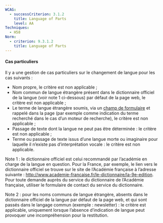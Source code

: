 ```yaml
---
WCAG:
  - successCriterion: 3.1.2
    title: Language of Parts
    level: AA
Techniques:
  - H58
Norm:
  - criterion: 9.3.1.2
    title: Language of Parts
---
```


#### Cas particuliers

Il y a une gestion de cas particuliers sur le changement de langue pour les cas suivants :

- Nom propre, le critère est non applicable ;
- Nom commun de langue étrangère présent dans le dictionnaire officiel de la langue (voir note 1 ci-dessous) par défaut de la page web, le critère est non applicable ;
- Le terme de langue étrangère soumis, via un [champ de formulaire](#champ-de-saisie-de-formulaire) et rappelé dans la page (par exemple comme indication du terme recherché dans le cas d’un moteur de recherche), le critère est non applicable ;
- Passage de texte dont la langue ne peut pas être déterminée : le critère est non applicable ;
- Terme ou passage de texte issus d’une langue morte ou imaginaire pour laquelle il n’existe pas d’interprétation vocale : le critère est non applicable.

Note 1 : le dictionnaire officiel est celui recommandé par l’académie en charge de la langue en question. Pour la France, par exemple, le lien vers le dictionnaire officiel se trouve sur le site de l’Académie française à l’adresse suivante : http://www.academie-francaise.fr/le-dictionnaire/la-9e-edition. Pour toute demande auprès du service du dictionnaire de l’Académie française, utiliser le formulaire de contact du service du dictionnaire.

Note 2 : pour les noms communs de langue étrangère, absents dans le dictionnaire officiel de la langue par défaut de la page web, et qui sont passés dans le langage commun (exemple : newsletter) : le critère est applicable, uniquement lorsque l’absence d’indication de langue peut provoquer une incompréhension pour la restitution.
